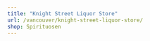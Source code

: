```yaml
---
title: "Knight Street Liquor Store"
url: /vancouver/knight-street-liquor-store/
shop: Spirituosen
---
```

